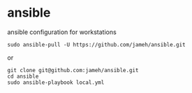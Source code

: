 # ansible

ansible configuration for workstations

```
sudo ansible-pull -U https://github.com/jameh/ansible.git
```

or

```
git clone git@github.com:jameh/ansible.git
cd ansible
sudo ansible-playbook local.yml
```

